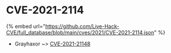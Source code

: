 # CVE-2021-2114
{% embed url="https://github.com/Live-Hack-CVE/full_database/blob/main/cves/2021/CVE-2021-2114.json" %}

* Grayhaxor ~> [CVE-2021-21148](https://www.alice-snow.ru/2021/database/cve-2021-2114/cve-2021-21148-grayhaxor)